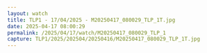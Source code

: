 ```yaml
---
layout: watch
title: TLP1 - 17/04/2025 - M20250417_080029_TLP_1T.jpg
date: 2025-04-17 08:00:29
permalink: /2025/04/17/watch/M20250417_080029_TLP_1
capture: TLP1/2025/202504/20250416/M20250417_080029_TLP_1T.jpg
---
```

